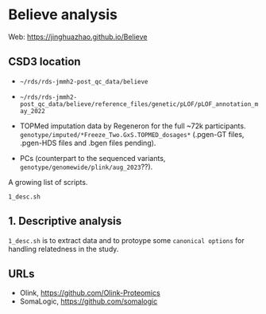# Believe analysis

Web: <https://jinghuazhao.github.io/Believe>

## CSD3 location

- `~/rds/rds-jmmh2-post_qc_data/believe`
- `~/rds/rds-jmmh2-post_qc_data/believe/reference_files/genetic/pLOF/pLOF_annotation_may_2022`

- TOPMed imputation data by Regeneron for the full ~72k participants. `genotype/imputed/*Freeze_Two.GxS.TOPMED_dosages*` (.pgen-GT files, .pgen-HDS files and .bgen files pending).
- PCs (counterpart to the sequenced variants, `genotype/genomewide/plink/aug_2023`??).

A growing list of scripts.

```
1_desc.sh
```

## 1. Descriptive analysis

`1_desc.sh` is to extract data and to protoype some `canonical options` for handling relatedness in the study.

## URLs

- Olink, <https://github.com/Olink-Proteomics>
- SomaLogic, <https://github.com/somalogic>
